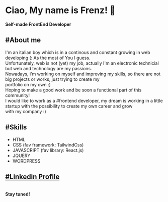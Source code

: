 <h1>Ciao, My name is Frenz! 👋</h1>
<b>Self-made FrontEnd Developer</b>
<h2>#About me</h2>
<p>I'm an italian boy which is in a continous and constant growing in web developing (:
As the most of You I guess. <br/>
Unfortunately, web is not (yet) my job, actually I'm an electronic technicial but web and technology are my passions.<br/>
Nowadays, i'm working on myself and improving my skills, so there are not big projects or works, just trying to create my<br/> 
portfolio on my own :)<br/>
Hoping to make a good work and be soon a functional part of this community!<br/>
I would like to work as a #frontend developer, my dream is working in a little startup with the possibility to create my own career and grow<br>
with my company :)<br>
<h2>#Skills</h2>
<ul>
  <li>HTML</li>
  <li>CSS (fav framework: TailwindCss)</li>
  <li>JAVASCRIPT (fav library: React.js)</li>
  <li>JQUERY</li>
  <li>WORDPRESS</li>
</ul>
<h2><a href="https://www.linkedin.com/in/francesco-sorrentino-946981105/">#Linkedin Profile</a></h2><br>
<b>Stay tuned!</b> 

